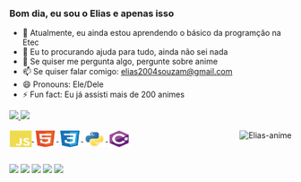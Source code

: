 ### Bom dia, eu sou o Elias e apenas isso


- 🌱 Atualmente, eu ainda estou aprendendo o básico da programção na Etec
- 🤔 Eu to procurando ajuda para tudo, ainda não sei nada
- 💬 Se quiser me pergunta algo, pergunte sobre anime
- 📫 Se quiser falar comigo: elias2004souzam@gmail.com
- 😄 Pronouns: Ele/Dele
- ⚡ Fun fact: Eu já assisti mais de 200 animes

 <div>
  <a href="https://github.com/EliasQueIsso">
  <img height="148em" src="https://github-readme-stats.vercel.app/api?username=EliasQueIsso&show_icons=true&theme=dark&include_all_commits=true&count_private=true"/>
  <img height="148em" src="https://github-readme-stats.vercel.app/api/top-langs/?username=EliasQueIsso&layout=compact&langs_count=7&theme=dark"/>
</div>
  
  <div style="display: inline_block"><br>
  <img align="center" alt="Elias-Js" height="30" width="40" src="https://raw.githubusercontent.com/devicons/devicon/master/icons/javascript/javascript-plain.svg">
  <img align="center" alt="Elias-HTML" height="30" width="40" src="https://raw.githubusercontent.com/devicons/devicon/master/icons/html5/html5-original.svg">
  <img align="center" alt="Elias-CSS" height="30" width="40" src="https://raw.githubusercontent.com/devicons/devicon/master/icons/css3/css3-original.svg">
  <img align="center" alt="Elias-Python" height="30" width="40" src="https://raw.githubusercontent.com/devicons/devicon/master/icons/python/python-original.svg">
  <img align="center" alt="Elias-Csharp" height="30" width="40" src="https://raw.githubusercontent.com/devicons/devicon/master/icons/csharp/csharp-original.svg">
     <img align="right" alt="Elias-anime" src="https://media.tenor.com/images/7ffe215568ce01bc703e4cbaf1a7483c/tenor.gif">
</div>
  
  ##
  
  <div> 
  <a href="https://www.youtube.com/channel/UCXaFZU4Hu1ySaDsWxb9G58A" target="_blank"><img src="https://img.shields.io/badge/YouTube-FF0000?style=for-the-badge&logo=youtube&logoColor=white" target="_blank"></a>
  <a href="https://www.instagram.com/elias__apenas/" target="_blank"><img src="https://img.shields.io/badge/-Instagram-%23E4405F?style=for-the-badge&logo=instagram&logoColor=white" target="_blank"></a>
 	<a href="https://www.twitch.tv/elias_br_hue" target="_blank"><img src="https://img.shields.io/badge/Twitch-9146FF?style=for-the-badge&logo=twitch&logoColor=white" target="_blank"></a>
 <a href="https://discord.gg/G9GPg5SA75" target="_blank"><img src="https://img.shields.io/badge/Discord-7289DA?style=for-the-badge&logo=discord&logoColor=white" target="_blank"></a> 
  <a href = "mailto:elias2004souzam@gmail.com"><img src="https://img.shields.io/badge/-Gmail-%23333?style=for-the-badge&logo=gmail&logoColor=white" target="_blank"></a> 
 
</div>
